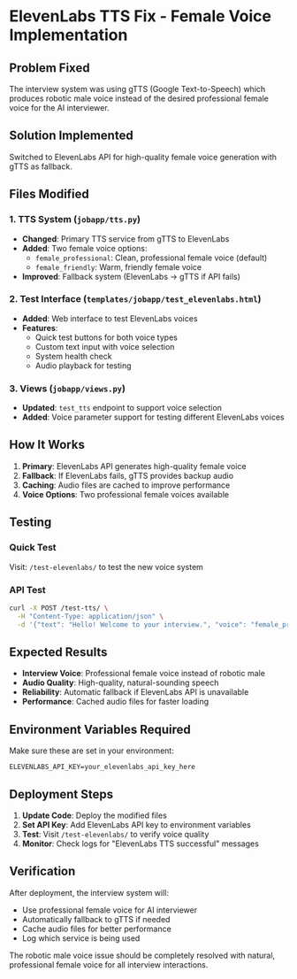# ElevenLabs TTS Fix - Female Voice Implementation

## Problem Fixed
The interview system was using gTTS (Google Text-to-Speech) which produces robotic male voice instead of the desired professional female voice for the AI interviewer.

## Solution Implemented
Switched to ElevenLabs API for high-quality female voice generation with gTTS as fallback.

## Files Modified

### 1. TTS System (`jobapp/tts.py`)
- **Changed**: Primary TTS service from gTTS to ElevenLabs
- **Added**: Two female voice options:
  - `female_professional`: Clean, professional female voice (default)
  - `female_friendly`: Warm, friendly female voice
- **Improved**: Fallback system (ElevenLabs → gTTS if API fails)

### 2. Test Interface (`templates/jobapp/test_elevenlabs.html`)
- **Added**: Web interface to test ElevenLabs voices
- **Features**: 
  - Quick test buttons for both voice types
  - Custom text input with voice selection
  - System health check
  - Audio playback for testing

### 3. Views (`jobapp/views.py`)
- **Updated**: `test_tts` endpoint to support voice selection
- **Added**: Voice parameter support for testing different ElevenLabs voices

## How It Works

1. **Primary**: ElevenLabs API generates high-quality female voice
2. **Fallback**: If ElevenLabs fails, gTTS provides backup audio
3. **Caching**: Audio files are cached to improve performance
4. **Voice Options**: Two professional female voices available

## Testing

### Quick Test
Visit: `/test-elevenlabs/` to test the new voice system

### API Test
```bash
curl -X POST /test-tts/ \
  -H "Content-Type: application/json" \
  -d '{"text": "Hello! Welcome to your interview.", "voice": "female_professional"}'
```

## Expected Results

- **Interview Voice**: Professional female voice instead of robotic male
- **Audio Quality**: High-quality, natural-sounding speech
- **Reliability**: Automatic fallback if ElevenLabs API is unavailable
- **Performance**: Cached audio files for faster loading

## Environment Variables Required

Make sure these are set in your environment:
```
ELEVENLABS_API_KEY=your_elevenlabs_api_key_here
```

## Deployment Steps

1. **Update Code**: Deploy the modified files
2. **Set API Key**: Add ElevenLabs API key to environment variables
3. **Test**: Visit `/test-elevenlabs/` to verify voice quality
4. **Monitor**: Check logs for "ElevenLabs TTS successful" messages

## Verification

After deployment, the interview system will:
- Use professional female voice for AI interviewer
- Automatically fallback to gTTS if needed
- Cache audio files for better performance
- Log which service is being used

The robotic male voice issue should be completely resolved with natural, professional female voice for all interview interactions.